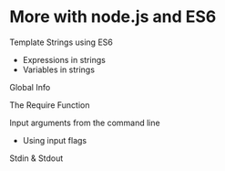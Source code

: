 # More with node.js and ES6

Template Strings using ES6
- Expressions in strings
- Variables in strings

Global Info

The Require Function

Input arguments from the command line
  - Using input flags

Stdin & Stdout
